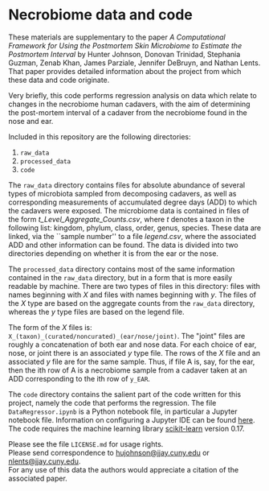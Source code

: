 # Necrobiome data and code

These materials are supplementary to the paper _A Computational Framework for Using the Postmortem Skin Microbiome to Estimate the Postmortem Interval_ by Hunter Johnson, Donovan Trinidad, Stephania Guzman, Zenab Khan, James Parziale, Jennifer DeBruyn, and Nathan Lents.  That paper provides detailed information about the project from which these data and code originate.  

Very briefly, this code performs regression analysis on data which relate to changes in the necrobiome human cadavers, with the aim of determining the post-mortem interval of a cadaver from the necrobiome found in the nose and ear.

Included in this repository are the following directories:

1. `raw_data`
2. `processed_data`
3. `code`

The `raw_data` directory contains files for absolute abundance of several types of microbiota sampled from decomposing cadavers, as well as corresponding measurements of accumulated degree days (ADD) to which the cadavers were exposed.  The microbiome data is contained in files of the form _t\_Level\_Aggregate\_Counts.csv_, where _t_ denotes a taxon in the following list: kingdom, phylum, class, order, genus, species.  These data are linked, via the ``sample number'' to a file _legend.csv_, where the associated ADD and other information can be found. The data is divided into two directories depending on whether it is from the ear or the nose.

The `processed_data` directory contains most of the same information contained in the `raw_data` directory, but in a form that is more easily readable by machine.  There are two types of files in this directory:  files with names beginning with _X_ and files with names beginning with _y_.  The files of the _X_ type are based on the aggregate counts from the `raw_data` directory, whereas the _y_ type files are based on the legend file.  

The form of the _X_ files is: `X_(taxon)_(curated/noncurated)_(ear/nose/joint)`. The "joint" files are roughly a concatenation of both ear and nose data.  For each choice of ear, nose, or joint there is an associated _y_ type file.  The rows of the _X_ file and an associated _y_ file are for the same sample.  Thus, if file A is, say, for the ear, then the ith row of A is a necrobiome sample from a cadaver taken at an ADD corresponding to the ith row of `y_EAR`.   

The `code` directory contains the salient part of the code written for this project, namely the code that performs the regression.  The file `DataRegressor.ipynb` is a Python notebook file, in particular a Jupyter notebook file.  Information on configuring a Jupyter IDE can be found [here](https://jupyter.org/).  The code requires the machine learning library [scikit-learn](http://scikit-learn.org/stable/) version 0.17.  

Please see the file `LICENSE.md` for usage rights.  
Please send correspondence to hujohnson@jjay.cuny.edu or nlents@jjay.cuny.edu.  
For any use of this data the authors would appreciate a citation of the associated paper.
